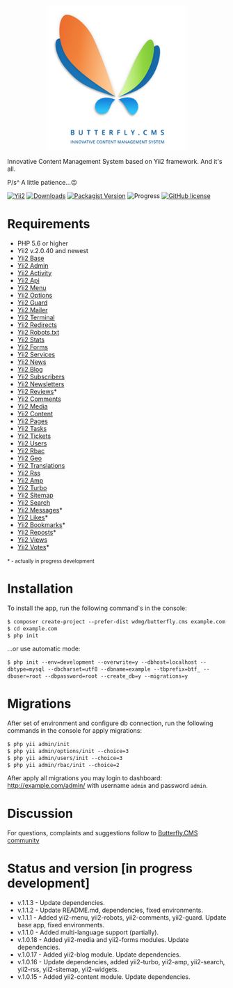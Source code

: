<p align="center">
    <a href="https://butterflycms.com/" target="_blank">
        <img src="./docs/images/logotype.png" width="320" alt="Butterfly.CMS" />
    </a>
</p>

Innovative Content Management System based on Yii2 framework. And it's all.

P/s^ A little patience...😉

[![Yii2](https://img.shields.io/badge/required-Yii2_v2.0.40-blue.svg)](https://packagist.org/packages/yiisoft/yii2)
[![Downloads](https://img.shields.io/packagist/dt/wdmg/butterfly.cms.svg)](https://packagist.org/packages/wdmg/butterfly.cms)
[![Packagist Version](https://img.shields.io/packagist/v/wdmg/butterfly.cms.svg)](https://packagist.org/packages/wdmg/butterfly.cms)
![Progress](https://img.shields.io/badge/progress-in_development-red.svg)
[![GitHub license](https://img.shields.io/github/license/wdmg/butterfly.cms.svg)](https://github.com/wdmg/butterfly.cms/blob/master/LICENSE)

# Requirements 
* PHP 5.6 or higher
* Yii2 v.2.0.40 and newest
* [Yii2 Base](https://github.com/wdmg/yii2-base)
* [Yii2 Admin](https://github.com/wdmg/yii2-admin)
* [Yii2 Activity](https://github.com/wdmg/yii2-activity)
* [Yii2 Api](https://github.com/wdmg/yii2-api)
* [Yii2 Menu](https://github.com/wdmg/yii2-menu)
* [Yii2 Options](https://github.com/wdmg/yii2-options)
* [Yii2 Guard](https://github.com/wdmg/yii2-guard)
* [Yii2 Mailer](https://github.com/wdmg/yii2-mailer)
* [Yii2 Terminal](https://github.com/wdmg/yii2-terminal)
* [Yii2 Redirects](https://github.com/wdmg/yii2-redirects)
* [Yii2 Robots.txt](https://github.com/wdmg/yii2-robots)
* [Yii2 Stats](https://github.com/wdmg/yii2-stats)
* [Yii2 Forms](https://github.com/wdmg/yii2-forms)
* [Yii2 Services](https://github.com/wdmg/yii2-services)
* [Yii2 News](https://github.com/wdmg/yii2-news)
* [Yii2 Blog](https://github.com/wdmg/yii2-blog)
* [Yii2 Subscribers](https://github.com/wdmg/yii2-subscribers)
* [Yii2 Newsletters](https://github.com/wdmg/yii2-newsletters)
* [Yii2 Reviews](https://github.com/wdmg/yii2-reviews)*
* [Yii2 Comments](https://github.com/wdmg/yii2-comments)
* [Yii2 Media](https://github.com/wdmg/yii2-media)
* [Yii2 Content](https://github.com/wdmg/yii2-content)
* [Yii2 Pages](https://github.com/wdmg/yii2-pages)
* [Yii2 Tasks](https://github.com/wdmg/yii2-tasks)
* [Yii2 Tickets](https://github.com/wdmg/yii2-tickets)
* [Yii2 Users](https://github.com/wdmg/yii2-users)
* [Yii2 Rbac](https://github.com/wdmg/yii2-rbac)
* [Yii2 Geo](https://github.com/wdmg/yii2-geo)
* [Yii2 Translations](https://github.com/wdmg/yii2-translations)
* [Yii2 Rss](https://github.com/wdmg/yii2-rss)
* [Yii2 Amp](https://github.com/wdmg/yii2-amp)
* [Yii2 Turbo](https://github.com/wdmg/yii2-turbo)
* [Yii2 Sitemap](https://github.com/wdmg/yii2-sitemap)
* [Yii2 Search](https://github.com/wdmg/yii2-search)
* [Yii2 Messages](https://github.com/wdmg/yii2-messages)*
* [Yii2 Likes](https://github.com/wdmg/yii2-likes)*
* [Yii2 Bookmarks](https://github.com/wdmg/yii2-bookmarks)*
* [Yii2 Reposts](https://github.com/wdmg/yii2-reposts)*
* [Yii2 Views](https://github.com/wdmg/yii2-views)
* [Yii2 Votes](https://github.com/wdmg/yii2-votes)*

<small>* - actually in progress development</small>

# Installation
To install the app, run the following command`s in the console:

    $ composer create-project --prefer-dist wdmg/butterfly.cms example.com
    $ cd example.com
    $ php init
    
...or use automatic mode:
    
    $ php init --env=development --overwrite=y --dbhost=localhost --dbtype=mysql --dbcharset=utf8 --dbname=example --tbprefix=btf_ --dbuser=root --dbpassword=root --create_db=y --migrations=y

# Migrations
After set of environment and configure db connection, run the following commands in the console for apply migrations:

    $ php yii admin/init
    $ php yii admin/options/init --choice=3
    $ php yii admin/users/init --choice=3
    $ php yii admin/rbac/init --choice=2

After apply all migrations you may login to dashboard:
http://example.com/admin/ with username `admin` and password `admin`.

# Discussion
For questions, complaints and suggestions follow to [Butterfly.CMS community](https://spectrum.chat/butterfly-cms?tab=posts)

# Status and version [in progress development]
* v.1.1.3 - Update dependencies.
* v.1.1.2 - Update README.md, dependencies, fixed environments.
* v.1.1.1 - Added yii2-menu, yii2-robots, yii2-comments, yii2-guard. Update base app, fixed environments.
* v.1.1.0 - Added multi-language support (partially).
* v.1.0.18 - Added yii2-media and yii2-forms modules. Update dependencies.
* v.1.0.17 - Added yii2-blog module. Update dependencies.
* v.1.0.16 - Update dependencies, added yii2-turbo, yii2-amp, yii2-search, yii2-rss, yii2-sitemap, yii2-widgets.
* v.1.0.15 - Added yii2-content module. Update dependencies.